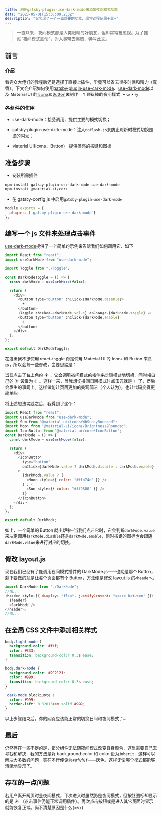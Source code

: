 ```yaml
---
title: 利用gatsby-plugin-use-dark-mode来添加夜间模式功能
date: "2020-05-01T15:37:09.233Z"
description: "又实现了一个一直想要的功能，现将过程记录于此~"
---
```


> 一直以来，夜间模式都是人类眼睛的好朋友，但却常常被忽视。为了推动“夜间模式革命”，为人类带去黑暗，特写此文。

## 前言

### 介绍

看完众大佬们的教程后还是选择了直接上插件，毕竟可以省去很多时间和精力（真香）。下文会介绍如何使用[gatsby-plugin-use-dark-mode](https://www.gatsbyjs.cn/packages/gatsby-plugin-use-dark-mode/?=dark)、[use-dark-mode](https://github.com/donavon/use-dark-mode)以及 Material UI 的[Icons](https://material-ui.com/zh/components/icons/)和[Button](https://material-ui.com/zh/components/buttons/)来制作一个顶级棒的夜间模式( •̀ ω •́ )y

### 各组件的作用

- use-dark-mode：接受调用、提供主要的模式切换；

- gatsby-plugin-use-dark-mode：注入`noflash.js`来防止刷新时模式切换照成的闪光；

- Material UI(Icons、Button)：提供漂亮的按键和图标

## 准备步骤

- 安装所需插件

```bash
npm install gatsby-plugin-use-dark-mode use-dark-mode
npm install @material-ui/core
```

- 在 gatsby-config.js 中启用`gatsby-plugin-use-dark-mode`

```js
module.exports = {
  plugins: [`gatsby-plugin-use-dark-mode`]
};
```

## 编写一个 js 文件来处理点击事件

[use-dark-mode](https://github.com/donavon/use-dark-mode#readme)提供了一个简单的示例来告诉我们如何调用它，如下

```js
import React from "react";
import useDarkMode from "use-dark-mode";

import Toggle from "./Toggle";

const DarkModeToggle = () => {
  const darkMode = useDarkMode(false);

  return (
    <div>
      <button type="button" onClick={darkMode.disable}>
        ☀
      </button>
      <Toggle checked={darkMode.value} onChange={darkMode.toggle} />
      <button type="button" onClick={darkMode.enable}>
        ☾
      </button>
    </div>
  );
};

export default DarkModeToggle;
```

在这里我不想使用 react-toggle 而是使用 Material UI 的 Icons 和 Button 来显示，所以会有一些修改，主要思路是：

当我点击了右上角的 ☀ ，它会调用夜间模式的插件来实现模式地切换，同时把自己的 ☀ 设置为 ☾ 。这样一来，当我想切换回日间模式时点击的就是 ☾ 了，然后会发生的事同上。这样做能让页面更加的美观简洁（个人认为），也让代码变得更简单些。

将上述想法实践之后，我得到了这个：

```js
import React from "react";
import useDarkMode from "use-dark-mode";
import Sun from "@material-ui/icons/WbSunnyRounded";
import Moon from "@material-ui/icons/Brightness2Rounded";
import IconButton from "@material-ui/core/IconButton";
const DarkMode = () => {
  const darkMode = useDarkMode(false);

  return (
    <div>
      <IconButton
        type="button"
        onClick={darkMode.value ? darkMode.disable : darkMode.enable}
      >
        {darkMode.value ? (
          <Moon style={{ color: "#ffb74d" }} />
        ) : (
          <Sun style={{ color: "#ff9800" }} />
        )}
      </IconButton>
    </div>
  );
};

export default DarkMode;
```

如上，一个简单的 Button 就出炉啦~当我们点击它时，它会判断`darkMode.value`来决定调用`darkMode.disable`还是`darkMode.enable`，同时按键的图标也会跟随`darkMode.value`来进行对应的切换。

## 修改 layout.js

现在我们已经有了能调用夜间模式插件的 DarkMode.js——也就是那个 Button，剩下要做的就是让每个页面都有个 Button，方法便是修改 layout.js 的`<header>`。

```js
import DarkMode from "./DarkMode";
//略...
<header style={{ display: "flex", justifyContent: "space-between" }}>
  {header}
  <DarkMode />
</header>;
//略...
```

## 在全局 CSS 文件中添加相关样式

```css
body.light-mode {
  background-color: #fff;
  color: #333;
  transition: background-color 0.3s ease;
}

body.dark-mode {
  background-color: #212121;
  color: #999;
  transition: background-color 0.3s ease;
}

.dark-mode blockquote {
  color: #999;
  border-left: 0.32813rem solid #999;
}
```

以上步骤结束后，你的网页应该能正常的切换日间和夜间模式了~

## 最后

仍然存在一些不足的是，部分组件无法随夜间模式改变自身颜色，这里需要自己去寻找和解决，我的方法是将 background-color 和 color 设为`inherit`，这样可以解决大多数的问题，实在不行便设为`#8f8f8f`——灰色，这样无论哪个模式都能够清晰地显示了。

## 存在的一点问题

若用户离开网页时是夜间模式，下次进入时虽然仍是夜间模式，但按钮图标却显示的是 ☀ （点击事件仍能正常调用插件）。再次点击按钮或是进入其它页面时显示就能恢复正常。尚不清楚原因是什么(=v=)
